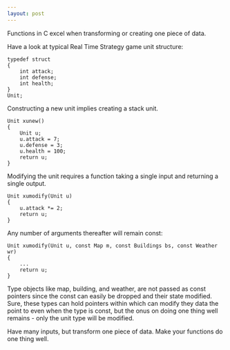 ```yaml
---
layout: post
---
```


Functions in C excel when transforming or creating one piece of data.

Have a look at typical Real Time Strategy game unit structure:

    typedef struct
    {
        int attack;
        int defense;
        int health;
    }
    Unit;

Constructing a new unit implies creating a stack unit.

    Unit xunew()
    {
        Unit u;
        u.attack = 7;
        u.defense = 3;
        u.health = 100;
        return u;
    }

Modifying the unit requires a function taking a single input and returning a single output.

    Unit xumodify(Unit u)
    {
        u.attack *= 2;
        return u;
    }

Any number of arguments thereafter will remain const:

    Unit xumodify(Unit u, const Map m, const Buildings bs, const Weather wr)
    {
        ...
        return u;
    }

Type objects like map, building, and weather, are not passed as const pointers
since the const can easily be dropped and their state modified. Sure, these types can
hold pointers within which can modify they data the point to even when the type is const,
but the onus on doing one thing well remains - only the unit type will be modified.

Have many inputs, but transform one piece of data. Make your functions do one thing well.
